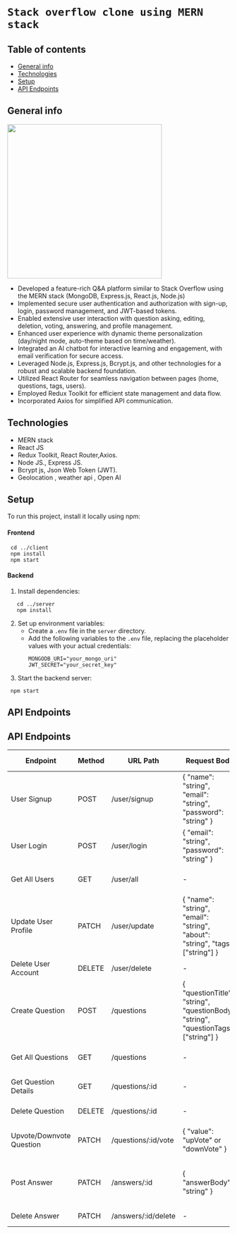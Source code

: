# `Stack overflow clone using MERN stack`

## Table of contents
* [General info](#general-info)
* [Technologies](#technologies)
* [Setup](#setup)
* [API Endpoints](#api-endpoints)

## General info
<!--- ![Stack Overflow](https://github.com/Magar0/StackOverflow-clone-MERN/assets/35245789/173f1fa7-65c4-42ed-b9f1-fa8fec9ce6a5) --->
<img src="https://github.com/Magar0/StackOverflow-clone-MERN/assets/35245789/173f1fa7-65c4-42ed-b9f1-fa8fec9ce6a5" height="350" >

* Developed a feature-rich Q&A platform similar to Stack Overflow using the MERN stack (MongoDB, Express.js, React.js, Node.js)
* Implemented secure user authentication and authorization with sign-up, login, password management, and JWT-based tokens.
* Enabled extensive user interaction with question asking, editing, deletion, voting, answering, and profile management.
* Enhanced user experience with dynamic theme personalization (day/night mode, auto-theme based on time/weather).
* Integrated an AI chatbot for interactive learning and engagement, with email verification for secure access.
* Leveraged Node.js, Express.js, Bcrypt.js, and other technologies for a robust and scalable backend foundation.
* Utilized React Router for seamless navigation between pages (home, questions, tags, users).
* Employed Redux Toolkit for efficient state management and data flow.
* Incorporated Axios for simplified API communication.

## Technologies
* MERN stack
* React JS
* Redux Toolkit, React Router,Axios.
* Node JS., Express JS.
* Bcrypt js, Json Web Token (JWT).
* Geolocation , weather api , Open AI
	
## Setup
To run this project, install it locally using npm:
#### Frontend
```
 cd ../client
 npm install
 npm start
```
#### Backend
1. Install dependencies:
```
   cd ../server
   npm install
```
2. Set up environment variables:
   - Create a `.env` file in the `server` directory.
   - Add the following variables to the `.env` file, replacing the placeholder values with your actual credentials:
     ```
     MONGODB_URI="your_mongo_uri"
     JWT_SECRET="your_secret_key"
     ```
3. Start the backend server:
 ```
  npm start
```

## API Endpoints

## API Endpoints

| Endpoint | Method | URL Path | Request Body | Response Format | Authentication |
|---|---|---|---|---|---|
| User Signup | POST | /user/signup | { "name": "string", "email": "string", "password": "string" } | JSON (user details and authentication token) | No |
| User Login | POST | /user/login | { "email": "string", "password": "string" } | JSON (user details and authentication token) | No |
| Get All Users | GET | /user/all | - | JSON (array of user objects) | Yes |
| Update User Profile | PATCH | /user/update | { "name": "string", "email": "string", "about": "string", "tags": ["string"] } | JSON (updated user details) | Yes |
| Delete User Account | DELETE | /user/delete | - | JSON (message) | Yes |
| Create Question | POST | /questions | { "questionTitle": "string", "questionBody": "string", "questionTags": ["string"] } | JSON (question details) | Yes |
| Get All Questions | GET | /questions | - | JSON (array of question objects) | No |
| Get Question Details | GET | /questions/:id | - | JSON (question details) | No |
| Delete Question | DELETE | /questions/:id | - | JSON (message) | Yes |
| Upvote/Downvote Question | PATCH | /questions/:id/vote | { "value": "upVote" or "downVote" } | JSON (updated question details) | Yes |
| Post Answer | PATCH | /answers/:id | { "answerBody": "string" } | JSON (updated question details with answer) | Yes |
| Delete Answer | PATCH | /answers/:id/delete | - | JSON (message) | Yes |
